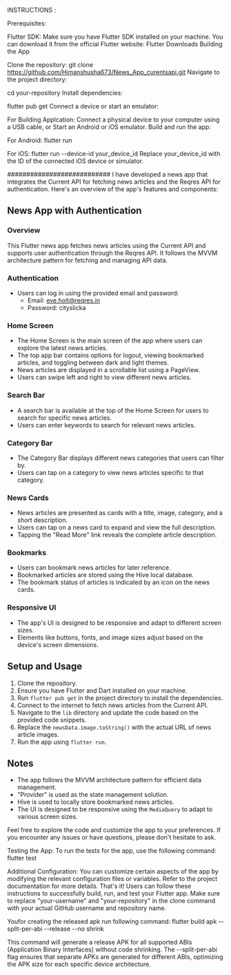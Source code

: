 INSTRUCTIONS :

Prerequisites:

Flutter SDK: Make sure you have Flutter SDK installed on your machine. You can download it from the official Flutter website: Flutter Downloads Building the App

Clone the repository: git clone https://github.com/Himanshusha673/News_App_curentsapi.git Navigate to the project directory:

cd your-repository Install dependencies:

flutter pub get Connect a device or start an emulator:

For Building Applcation: Connect a physical device to your computer using a USB cable, or Start an Android or iOS emulator. Build and run the app:

For Android: flutter run

For iOS: flutter run --device-id your_device_id Replace your_device_id with the ID of the connected iOS device or simulator.

###########################
I have developed a news app that integrates the Current API for fetching news articles and the Reqres API for authentication. Here's an overview of the app's features and components:

## News App with Authentication

### Overview

This Flutter news app fetches news articles using the Current API and supports user authentication through the Reqres API. It follows the MVVM architecture pattern for fetching and managing API data.

### Authentication

- Users can log in using the provided email and password:
  - Email: eve.holt@reqres.in
  - Password: cityslicka

### Home Screen

- The Home Screen is the main screen of the app where users can explore the latest news articles.
- The top app bar contains options for logout, viewing bookmarked articles, and toggling between dark and light themes.
- News articles are displayed in a scrollable list using a PageView.
- Users can swipe left and right to view different news articles.

### Search Bar

- A search bar is available at the top of the Home Screen for users to search for specific news articles.
- Users can enter keywords to search for relevant news articles.

### Category Bar

- The Category Bar displays different news categories that users can filter by.
- Users can tap on a category to view news articles specific to that category.

### News Cards

- News articles are presented as cards with a title, image, category, and a short description.
- Users can tap on a news card to expand and view the full description.
- Tapping the "Read More" link reveals the complete article description.

### Bookmarks

- Users can bookmark news articles for later reference.
- Bookmarked articles are stored using the Hive local database.
- The bookmark status of articles is indicated by an icon on the news cards.

### Responsive UI

- The app's UI is designed to be responsive and adapt to different screen sizes.
- Elements like buttons, fonts, and image sizes adjust based on the device's screen dimensions.

## Setup and Usage

1. Clone the repository.
2. Ensure you have Flutter and Dart installed on your machine.
3. Run `flutter pub get` in the project directory to install the dependencies.
4. Connect to the internet to fetch news articles from the Current API.
5. Navigate to the `lib` directory and update the code based on the provided code snippets.
6. Replace the `newsData.image.toString()` with the actual URL of news article images.
7. Run the app using `flutter run`.

## Notes

- The app follows the MVVM architecture pattern for efficient data management.
- "Provider" is used as the state management solution.
- Hive is used to locally store bookmarked news articles.
- The UI is designed to be responsive using the `MediaQuery` to adapt to various screen sizes.

Feel free to explore the code and customize the app to your preferences. If you encounter any issues or have questions, please don't hesitate to ask.



Testing the App: To run the tests for the app, use the following command: flutter test

Additional Configuration: You can customize certain aspects of the app by modifying the relevant configuration files or variables. Refer to the project documentation for more details. That's it! Users can follow these instructions to successfully build, run, and test your Flutter app. Make sure to replace "your-username" and "your-repository" in the clone command with your actual GitHub username and repository name.

Youfor creating the released apk run following command: flutter build apk --split-per-abi --release --no shrink

This command will generate a release APK for all supported ABIs (Application Binary Interfaces) without code shrinking. The --split-per-abi flag ensures that separate APKs are generated for different ABIs, optimizing the APK size for each specific device architecture.